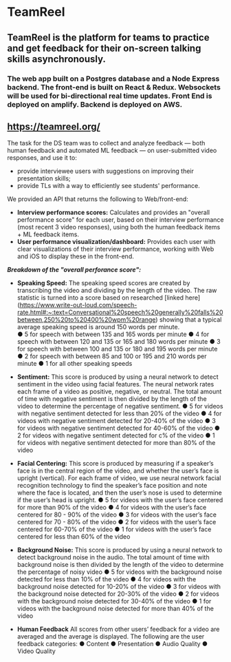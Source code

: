 # TeamReel
## TeamReel is the platform for teams to practice and get feedback for their on-screen talking skills asynchronously. 
### The web app built on a Postgres database and a Node Express backend. The front-end is built on React & Redux. Websockets will be used for bi-directional real time updates.  Front End is deployed on amplify.   Backend is deployed on AWS.
## https://teamreel.org/

The task for the DS team was to collect and analyze feedback — both human feedback and automated ML feedback — on user-submitted video responses, and use it to:
- provide interviewee users with suggestions on improving their presentation skills;
- provide TLs with a way to efficiently see students' performance.

We provided an API that returns the following to Web/front-end:
- **Interview performance scores:** Calculates and provides an "overall performance score" for each user, based on their interview performance (most recent 3 video responses), using both the human feedback items + ML feedback items.
- **User performance visualization/dashboard:** Provides each user with clear visualizations of their interview performance, working with Web and iOS to display these in the front-end.


***Breakdown of the "overall perforance score":***

- **Speaking Speed:**
The speaking speed scores are created by transcribing the video and dividing by the length of the video.  The raw statistic is turned into a score based on researched [linked here] (https://www.write-out-loud.com/speech-rate.html#:~:text=Conversational%20speech%20generally%20falls%20between,250%20to%20400%20wpm%20range) showing that a typical average speaking speed is around 150 words per minute.  
 ● 5 for speech with  between 135 and 165 words per minute
 ● 4 for speech with between 120 and 135 or 165 and 180 words per minute
 ● 3 for speech with between 100 and 135 or 180 and 195 words per minute
 ● 2 for speech with between   85 and 100 or 195 and 210 words per minute
 ● 1 for all other speaking speeds


- **Sentiment:**
This score is produced by using a neural network to detect sentiment in the video using facial features. The neural network rates each frame of a  video as positive, negative, or neutral.   The total amount of time with negative sentiment is then divided by the length of the video to determine the percentage of negative sentiment.
 ● 5 for videos with negative sentiment detected for less than 20% of the video
 ● 4 for videos with negative sentiment detected for 20-40% of the video
 ● 3 for videos with negative sentiment detected for 40-60%  of the video
 ● 2 for videos with negative sentiment detected for c%  of the video
 ● 1 for videos with negative sentiment detected for more than 80% of the video


- **Facial Centering:**
This score is produced by measuring if a speaker’s face is in the central region of the video, and whether the user’s face is upright (vertical).  For each frame of video, we use neural network facial recognition technology to find the speaker’s face position and note where the face is located, and then the user’s nose is used to determine if the user’s head is upright.
 ● 5 for videos with the user’s face centered for more than 90% of the video
 ● 4 for videos with the user’s face centered for 80 - 90% of the video
 ● 3 for videos with the user’s face centered for 70 - 80%  of the video
 ● 2 for videos with the user’s face centered for 60-70%  of the video
 ● 1 for videos with the user’s face centered for less than 60% of the video


- **Background Noise:**
This score is produced by using a neural network to detect background noise in the audio. The total amount of time with background noise is then divided by the length of the video to determine the percentage of noisy video
 ● 5 for videos with the background noise detected for less than 10% of the video
 ● 4 for videos with the background noise detected for 10-20% of the video
 ● 3 for videos with the background noise detected for 20-30%  of the video
 ● 2 for videos with the background noise detected for 30-40%  of the video
 ● 1 for videos with the background noise detected for more than 40% of the video


- **Human Feedback**
All scores from other users’ feedback for a video are averaged and the average is displayed.  The following are the user feedback categories:
 ● Content
 ● Presentation
 ● Audio Quality
 ● Video Quality
